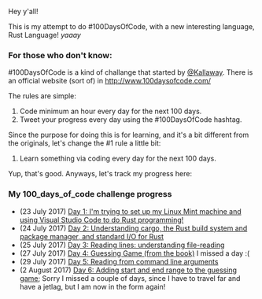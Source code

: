 Hey y'all!

This is my attempt to do #100DaysOfCode, with a new interesting language, Rust Language! *yaaay*

### For those who don't know:
#100DaysOfCode is a kind of challange that started by [@Kallaway](https://github.com/Kallaway/100-days-of-code). There is an official website (sort of) in http://www.100daysofcode.com/

The rules are simple:
1. Code minimum an hour every day for the next 100 days.
2. Tweet your progress every day using the #100DaysOfCode hashtag.

Since the purpose for doing this is for learning, and it's a bit different from the originals, let's change the #1 rule a little bit:
1. Learn something via coding every day for the next 100 days.

Yup, that's good.
Anyways, let's track my progress here:

### My 100_days_of_code challenge progress
- (23 July 2017) [Day 1: I'm trying to set up my Linux Mint machine and using Visual Studio Code to do Rust programming!](https://github.com/umanium/100-days-of-rust/tree/master/00-installing_and_hello_world)
- (24 July 2017) [Day 2: Understanding cargo, the Rust build system and package manager, and standard I/O for Rust](https://github.com/umanium/100-days-of-rust/tree/master/01-cargo_and_stdio)
- (25 July 2017) [Day 3: Reading lines: understanding file-reading](https://github.com/umanium/100-days-of-rust/tree/master/02-reading_lines)
- (27 July 2017) [Day 4: Guessing Game (from the book)](https://github.com/umanium/100-days-of-rust/tree/master/03-guessing_game) I missed a day :(
- (29 July 2017) [Day 5: Reading from command line arguments](https://github.com/umanium/100-days-of-rust/tree/master/04-read_command_args)
- (2 August 2017) [Day 6: Adding start and end range to the guessing game](https://github.com/umanium/100-days-of-rust/tree/master/05-guessing_game_improved); Sorry I missed a couple of days, since I have to travel far and have a jetlag, but I am now in the form again!
